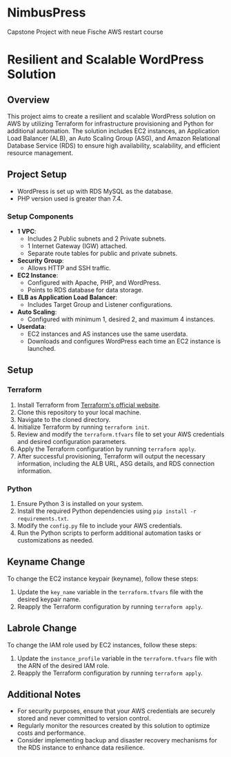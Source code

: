# NimbusPress
Capstone Project with neue Fische AWS restart course

# Resilient and Scalable WordPress Solution

## Overview
This project aims to create a resilient and scalable WordPress solution on AWS by utilizing Terraform for infrastructure provisioning and Python for additional automation. The solution includes EC2 instances, an Application Load Balancer (ALB), an Auto Scaling Group (ASG), and Amazon Relational Database Service (RDS) to ensure high availability, scalability, and efficient resource management.

## Project Setup
- WordPress is set up with RDS MySQL as the database.
- PHP version used is greater than 7.4.

### Setup Components
- **1 VPC**: 
  - Includes 2 Public subnets and 2 Private subnets.
  - 1 Internet Gateway (IGW) attached.
  - Separate route tables for public and private subnets.
- **Security Group**:
  - Allows HTTP and SSH traffic.
- **EC2 Instance**:
  - Configured with Apache, PHP, and WordPress.
  - Points to RDS database for data storage.
- **ELB as Application Load Balancer**:
  - Includes Target Group and Listener configurations.
- **Auto Scaling**:
  - Configured with minimum 1, desired 2, and maximum 4 instances.
- **Userdata**:
  - EC2 instances and AS instances use the same userdata.
  - Downloads and configures WordPress each time an EC2 instance is launched.

## Setup
### Terraform
1. Install Terraform from [Terraform's official website](https://www.terraform.io/downloads.html).
2. Clone this repository to your local machine.
3. Navigate to the cloned directory.
4. Initialize Terraform by running `terraform init`.
5. Review and modify the `terraform.tfvars` file to set your AWS credentials and desired configuration parameters.
6. Apply the Terraform configuration by running `terraform apply`.
7. After successful provisioning, Terraform will output the necessary information, including the ALB URL, ASG details, and RDS connection information.

### Python
1. Ensure Python 3 is installed on your system.
2. Install the required Python dependencies using `pip install -r requirements.txt`.
3. Modify the `config.py` file to include your AWS credentials.
4. Run the Python scripts to perform additional automation tasks or customizations as needed.

## Keyname Change
To change the EC2 instance keypair (keyname), follow these steps:
1. Update the `key_name` variable in the `terraform.tfvars` file with the desired keypair name.
2. Reapply the Terraform configuration by running `terraform apply`.

## Labrole Change
To change the IAM role used by EC2 instances, follow these steps:
1. Update the `instance_profile` variable in the `terraform.tfvars` file with the ARN of the desired IAM role.
2. Reapply the Terraform configuration by running `terraform apply`.

## Additional Notes
- For security purposes, ensure that your AWS credentials are securely stored and never committed to version control.
- Regularly monitor the resources created by this solution to optimize costs and performance.
- Consider implementing backup and disaster recovery mechanisms for the RDS instance to enhance data resilience.
